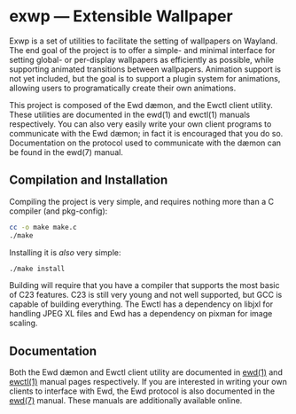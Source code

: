 # exwp — Extensible Wallpaper

Exwp is a set of utilities to facilitate the setting of wallpapers on
Wayland.  The end goal of the project is to offer a simple- and minimal
interface for setting global- or per-display wallpapers as efficiently as
possible, while supporting animated transitions between wallpapers.
Animation support is not yet included, but the goal is to support a
plugin system for animations, allowing users to programatically create
their own animations.

This project is composed of the Ewd dæmon, and the Ewctl client
utility.  These utilities are documented in the ewd(1) and ewctl(1)
manuals respectively.  You can also very easily write your own client
programs to communicate with the Ewd dæmon; in fact it is encouraged that
you do so.  Documentation on the protocol used to communicate with the
dæmon can be found in the ewd(7) manual.

## Compilation and Installation

Compiling the project is very simple, and requires nothing more than a C
compiler (and pkg-config):

```sh
cc -o make make.c
./make
```

Installing it is *also* very simple:

```sh
./make install
```

Building will require that you have a compiler that supports the most
basic of C23 features.  C23 is still very young and not well supported,
but GCC is capable of building everything.  The Ewctl has a dependency on
libjxl for handling JPEG XL files and Ewd has a dependency on pixman for
image scaling.

## Documentation

Both the Ewd dæmon and Ewctl client utility are documented in [ewd(1)][1]
and [ewctl(1)][2] manual pages respectively.  If you are interested in
writing your own clients to interface with Ewd, the Ewd protocol is also
documented in the [ewd(7)][3] manual.  These manuals are additionally
available online.

[1]: https://thomasvoss.com/man/ewd.1
[2]: https://thomasvoss.com/man/ewctl.1
[3]: https://thomasvoss.com/man/ewd.7
